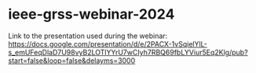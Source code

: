 # ieee-grss-webinar-2024

Link to the presentation used during the webinar: https://docs.google.com/presentation/d/e/2PACX-1vSqielYlL-s_emUFeqDlaD7U98vyB2LOTlYYrU7wCIyh7RBQ69fbLYViur5Eq2Klg/pub?start=false&loop=false&delayms=3000